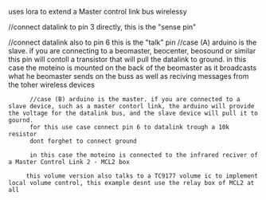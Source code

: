 uses lora to extend a Master control link bus wirelessy 

//connect datalink to pin 3 directly, this is the "sense pin" 

//connect datalink also to pin 6 this is the "talk" pin 
          //case (A) arduino is the slave. 
          if you are connecting to a beomaster, beocenter, beosound or similar this pin will contoll a transistor that will pull the datalink to ground.
          in this case the moteino is mounted on the back of the beomaster as it broadcasts what he beomaster sends on the buss as well as reciving messages from the toher wireless devices
          
          //case (B) arduino is the master. if you are connected to a slave device, such as a master contorl link, the arduino will provide the voltage for the datalink bus, and the slave device will pull it to gournd.
          for this use case connect pin 6 to datalink trough a 10k resistor
          dont forghet to connect ground
          
          in this case the moteino is connected to the infrared reciver of a Master Control Link 2 - MCL2 box
          
         this volume version also talks to a TC9177 volume ic to implement local volume control, this example desnt use the relay box of MCL2 at all
